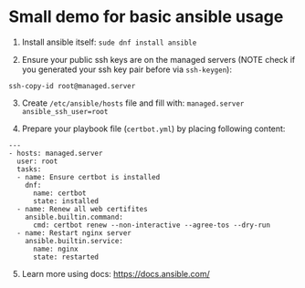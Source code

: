# Small demo for basic ansible usage

1. Install ansible itself:
`sude dnf install ansible`

2. Ensure your public ssh keys are on the managed servers (NOTE check if you generated your ssh key pair before via `ssh-keygen`):

`ssh-copy-id root@managed.server`

3. Create `/etc/ansible/hosts` file and fill with:
`managed.server ansible_ssh_user=root`

4. Prepare your playbook file (`certbot.yml`) by placing following content:
```
---
- hosts: managed.server
  user: root
  tasks:
  - name: Ensure certbot is installed
    dnf: 
      name: certbot 
      state: installed
  - name: Renew all web certifites
    ansible.builtin.command:
      cmd: certbot renew --non-interactive --agree-tos --dry-run
  - name: Restart nginx server
    ansible.builtin.service:
      name: nginx 
      state: restarted
```
5. Learn more using docs: https://docs.ansible.com/
